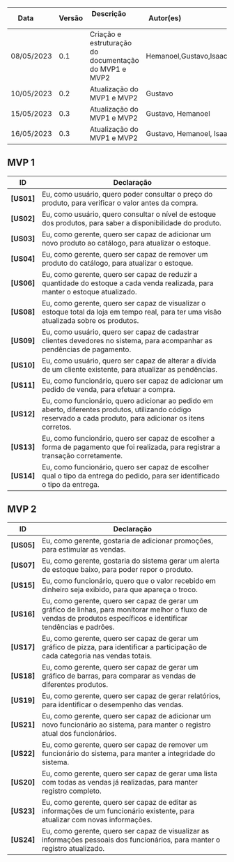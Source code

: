 | Data       | Versão | Descrição            | Autor(es)                                                   |
| ---------- | ------ | -------------------- | ------------------------------------------------------------ |
|08/05/2023 | 0.1 | Criação e estruturação do documentação do MVP1 e MVP2 | Hemanoel,Gustavo,Isaac,Milena,Daniela |
|10/05/2023 | 0.2 | Atualização do MVP1 e MVP2 | Gustavo |
|15/05/2023 | 0.3 | Atualização do MVP1 e MVP2 | Gustavo, Hemanoel |
|16/05/2023 | 0.3 | Atualização do MVP1 e MVP2 | Gustavo, Hemanoel, Isaac |

## MVP 1

| ID | Declaração |
| -----------|------------------------------------- |
| <b>[US01]</b>| Eu, como usuário, quero poder consultar o preço do produto, para verificar o valor antes da compra. | 
| <b>[US02]</b>| Eu, como usuário, quero consultar o nível de estoque dos produtos, para saber a disponibilidade do produto. |
| <b>[US03]</b>| Eu, como gerente, quero ser capaz de adicionar um novo produto ao catálogo, para atualizar o estoque. 
| <b>[US04]</b>| Eu, como gerente, quero ser capaz de remover um produto do catálogo, para atualizar o estoque. |
| <b>[US06]</b>| Eu, como gerente, quero ser capaz de reduzir a quantidade do estoque a cada venda realizada, para manter o estoque atualizado. |
| <b>[US08]</b>| Eu, como gerente, quero ser capaz de visualizar o estoque total da loja em tempo real, para ter uma visão atualizada sobre os produtos.|
| <b>[US09]</b>| Eu, como usuário, quero ser capaz de cadastrar clientes devedores no sistema, para acompanhar as pendências de pagamento.|
| <b>[US10]</b>| Eu, como usuário, quero ser capaz de alterar a dívida de um cliente existente, para atualizar as pendências.|
| <b>[US11]</b>| Eu, como funcionário, quero ser capaz de adicionar um pedido de venda, para efetuar a compra.|
| <b>[US12]</b>| Eu, como funcionário, quero adicionar ao pedido em aberto, diferentes produtos, utilizando código reservado a cada produto, para adicionar os itens corretos.| 
| <b>[US13]</b>| Eu, como funcionário, quero ser capaz de escolher a forma de pagamento que foi realizada, para registrar a transação corretamente.|
| <b>[US14]</b>| Eu, como funcionário, quero ser capaz de escolher qual o tipo da entrega do pedido, para ser identificado o tipo da entrega. |

## MVP 2

| ID | Declaração |
| -----------|------------------------------------- |
| <b>[US05]</b>| Eu, como gerente, gostaria de adicionar promoções, para estimular as vendas.|
| <b>[US07]</b>| Eu, como gerente, gostaria do sistema gerar um alerta de estoque baixo, para poder repor o produto.|
| <b>[US15]</b>| Eu, como funcionário, quero que o valor recebido em dinheiro seja exibido, para que apareça o troco. |
| <b>[US16]</b>| Eu, como gerente, quero ser capaz de gerar um gráfico de linhas, para monitorar melhor o fluxo de vendas de produtos específicos e identificar tendências e padrões. |
| <b>[US17]</b>| Eu, como gerente, quero ser capaz de gerar um gráfico de pizza, para identificar a participação de cada categoria nas vendas totais.|
| <b>[US18]</b>| Eu, como gerente, quero ser capaz de gerar um gráfico de barras, para comparar as vendas de diferentes produtos. |
| <b>[US19]</b>| Eu, como gerente, quero ser capaz de gerar relatórios, para identificar o desempenho das vendas. |
| <b>[US21]</b>| Eu, como gerente, quero ser capaz de adicionar um novo funcionário ao sistema, para manter o registro atual dos funcionários.|
| <b>[US22]</b>| Eu, como gerente, quero ser capaz de remover um funcionário do sistema, para manter a integridade do sistema. |
| <b>[US20]</b>| Eu, como gerente, quero ser capaz de gerar uma lista com todas as vendas já realizadas, para manter registro completo. |
| <b>[US23]</b>| Eu, como gerente, quero ser capaz de editar as informações de um funcionário existente, para atualizar com novas informações. | 
| <b>[US24]</b>| Eu, como gerente, quero ser capaz de visualizar as informações pessoais dos funcionários, para manter o registro atualizado.|

